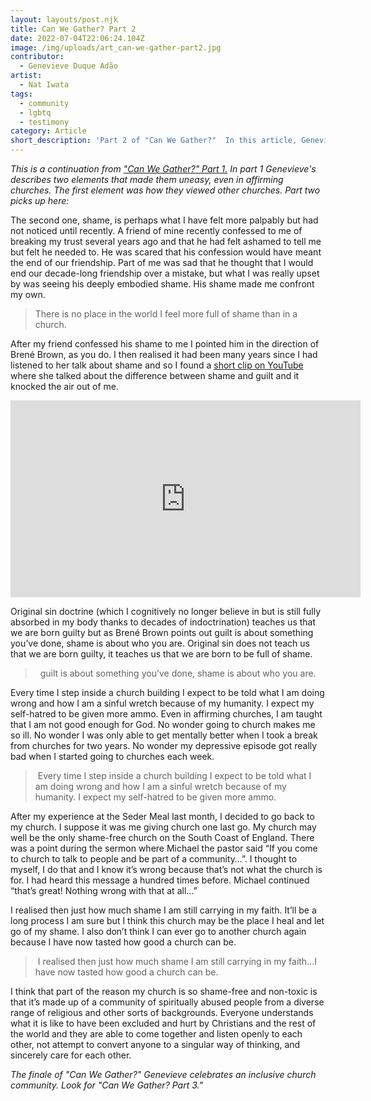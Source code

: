 ```yaml
---
layout: layouts/post.njk
title: Can We Gather? Part 2
date: 2022-07-04T22:06:24.104Z
image: /img/uploads/art_can-we-gather-part2.jpg
contributor:
  - Genevieve Duque Adão
artist:
  - Nat Iwata
tags:
  - community
  - lgbtq
  - testimony
category: Article
short_description: 'Part 2 of "Can We Gather?"  In this article, Genevieve addresses shame. '
---
```

*This is a continuation from ["Can We Gather?" Part 1.](https://ourchurchtoo.com/posts/2022-06-28-can-we-gather/)  In part  1 Genevieve's describes two elements that made them uneasy, even in affirming churches. The first element was how they viewed other churches. Part two picks up here:*

The second one, shame, is perhaps what I have felt more palpably but had not noticed until recently. A friend of mine recently confessed to me of breaking my trust several years ago and that he had felt ashamed to tell me but felt he needed to. He was scared that his confession would have meant the end of our friendship. Part of me was sad that he thought that I would end our decade-long friendship over a mistake, but what I was really upset by was seeing his deeply embodied shame. His shame made me confront my own.  

> There is no place in the world I feel more full of shame than in a church.  

After my friend confessed his shame to me I pointed him in the direction of Brené Brown, as you do. I then realised it had been many years since I had listened to her talk about shame and so I found a [short clip on YouTube](https://www.youtube.com/watch?v=RSrXxqKfYwI) where she talked about the difference between shame and guilt and it knocked the air out of me. [](https://www.youtube.com/watch?v=RSrXxqKfYwI)

<iframe width="560" height="315" src="https://www.youtube.com/embed/RSrXxqKfYwI" title="YouTube video player" frameborder="0" allow="accelerometer; autoplay; clipboard-write; encrypted-media; gyroscope; picture-in-picture" allowfullscreen></iframe>

Original sin doctrine (which I cognitively no longer believe in but is still fully absorbed in my body thanks to decades of indoctrination) teaches us that we are born guilty but as Brené Brown points out guilt is about something you’ve done, shame is about who you are. Original sin does not teach us that we are born guilty, it teaches us that we are born to be full of shame.  

>   guilt is about something you’ve done, shame is about who you are. 

Every time I step inside a church building I expect to be told what I am doing wrong and how I am a sinful wretch because of my humanity. I expect my self-hatred to be given more ammo. Even in affirming churches, I am taught that I am not good enough for God. No wonder going to church makes me so ill. No wonder I was only able to get mentally better when I took a break from churches for two years. No wonder my depressive episode got really bad when I started going to churches each week. 

>  Every time I step inside a church building I expect to be told what I am doing wrong and how I am a sinful wretch because of my humanity. I expect my self-hatred to be given more ammo. 

After my experience at the Seder Meal last month, I decided to go back to my church. I suppose it was me giving church one last go. My church may well be the only shame-free church on the South Coast of England. There was a point during the sermon where Michael the pastor said “If you come to church to talk to people and be part of a community…”. I thought to myself, I do that and I know it’s wrong because that’s not what the church is for. I had heard this message a hundred times before. Michael continued “that’s great! Nothing wrong with that at all…” 

I realised then just how much shame I am still carrying in my faith. It’ll be a long process I am sure but I think this church may be the place I heal and let go of my shame. I also don’t think I can ever go to another church again because I have now tasted how good a church can be.  

>  I realised then just how much shame I am still carrying in my faith...I have now tasted how good a church can be.  

I think that part of the reason my church is so shame-free and non-toxic is that it’s made up of a community of spiritually abused people from a diverse range of religious and other sorts of backgrounds. Everyone understands what it is like to have been excluded and hurt by Christians and the rest of the world and they are able to come together and listen openly to each other, not attempt to convert anyone to a singular way of thinking, and sincerely care for each other.



*The finale of "Can We Gather?" Genevieve celebrates an inclusive church community.  Look for "Can We Gather? Part 3."*